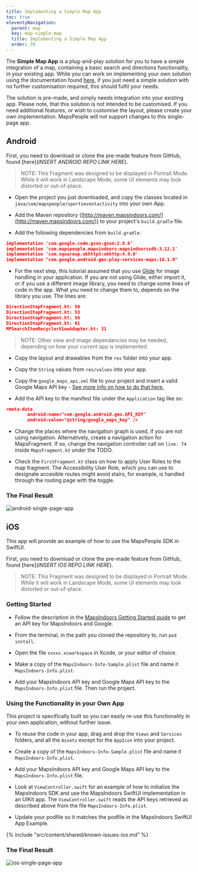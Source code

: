```yaml
---
title: Implementing a Simple Map App
toc: true
eleventyNavigation:
  parent: map
  key: map-simple-map
  title: Implementing a Simple Map App
  order: 70
---
```


The **Simple Map App** is a plug-and-play solution for you to have a simple integration of a map, containing a basic search and directions functionality, in your existing app. While you can work on implementing your own solution using the documentation found [here]({{site.url}}/content/map/), if you just need a simple solution with no further customisation required, this should fulfil your needs.

The solution is pre-made, and simply needs integration into your existing app. Please note, that this solution is not intended to be customised. If you need additional features, or wish to customise the layout, please create your own implementation. MapsPeople will not support changes to this single-page app.

## Android

First, you need to download or clone the pre-made feature from GitHub, found [here](*INSERT ANDROID REPO LINK HERE*).

> NOTE: This Fragment was designed to be displayed in Portrait Mode. While it will work in Landscape Mode, some UI elements may look distorted or out-of-place.

* Open the project you just downloaded, and copy the classes located in `java/com/mapspeople/sportseventactivity` into your own App.

* Add the Maven repository ([http://maven.mapsindoors.com/](http://maven.mapsindoors.com/)) to your project's `build.gradle` file.

* Add the following dependencies from `build.gradle`:

```json
implementation 'com.google.code.gson:gson:2.8.6'
implementation 'com.mapspeople.mapsindoors:mapsindoorssdk:3.12.1'
implementation 'com.squareup.okhttp3:okhttp:4.9.0'
implementation "com.google.android.gms:play-services-maps:16.1.0"
```

* For the next step, this tutorial assumed that you use [Glide](https://bumptech.github.io/glide/) for image handling in your application. If you are not using Glide, either import it, or if you use a different image library, you need to change some lines of code in the app. What you need to change them to, depends on the library you use. The lines are:

```json
DirectionStepFragment.kt: 50
DirectionStepFragment.kt: 53
DirectionStepFragment.kt: 56
DirectionStepFragment.kt: 61
MPSearchItemRecyclerViewAdapter.kt: 31
```

> NOTE: Other view and image dependancies may be needed, depending on how your current app is implemented.

* Copy the layout and drawables from the `res` folder into your app.

* Copy the `String` values from `res/values` into your app.

* Copy the `google_maps_api.xml` file to your project and insert a valid Google Maps API key - [See more info on how to do that here.]({{site.url}}/content/getting-started/android/prerequisites/)

* Add the API key to the manifest file under the `Application` tag like so:

```json
<meta-data
        android:name="com.google.android.geo.API_KEY"
        android:value="@string/google_maps_key" />
```

* Change the places where the navigation graph is used, if you are not using navigation. Alternatively, create a navigation action for MapsFragment. If so, change the navigation controller call on `line: 74` inside `MapsFragment.kt` under the TODO.

* Check the `FirstFragment.kt` class on how to apply User Roles to the map fragment. The Accessibility User Role, which you can use to designate accesible routes might avoid stairs, for example, is handled through the routing page with the toggle.

### The Final Result

![android-single-page-app](/assets/single-page-app/Android_Single_Page_App.jpg)

## iOS

This app will provide an example of how to use the MapsPeople SDK in SwiftUI.

First, you need to download or clone the pre-made feature from GitHub, found [here](*INSERT IOS REPO LINK HERE*).

> NOTE: This Fragment was designed to be displayed in Portrait Mode. While it will work in Landscape Mode, some UI elements may look distorted or out-of-place.

### Getting Started

* Follow the description in the [MapsIndoors Getting Started guide](https://docs.mapsindoors.com/ios/v3/getting-started/prerequisites/) to get an API key for MapsIndoors and Google.

* From the terminal, in the path you cloned the repository to, run `pod install`.

* Open the file `xxxxx.xcworkspace` in Xcode, or your editor of choice.

* Make a copy of the `MapsIndoors-Info-Sample.plist` file and name it `MapsIndoors-Info.plist`.

* Add your MapsIndoors API key and Google Maps API key to the `MapsIndoors-Info.plist` file. Then run the project.

### Using the Functionality in your Own App

This project is specifically built so you can easily re-use this functionality in your own application, without further issue.

* To reuse the code in your app, drag and drop the `Views` and `Services` folders, and all the `Assets` except for the `AppIcon` into your project.

* Create a copy of the `MapsIndoors-Info-Sample.plist` file and name it `MapsIndoors-Info.plist`.

* Add your MapsIndoors API key and Google Maps API key to the `MapsIndoors-Info.plist` file.

* Look at `ViewController.swift` for an example of how to initialize the MapsIndoors SDK and use the MapsIndoors SwiftUI implementation in an UIKit app. The `ViewController.swift` reads the API keys retrieved as described above from the file `MapsIndoors-Info.plist`.

* Update your podfile so it matches the podfile in the MapsIndoors SwiftUI App Example.

<!-- Known Issues -->
{% include "src/content/shared/known-issues-ios.md" %}

### The Final Result

![ios-single-page-app](/assets/single-page-app/iOS_Single_Page_App.png)
